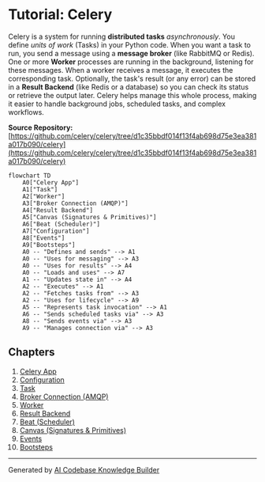 # Tutorial: Celery

Celery is a system for running **distributed tasks** *asynchronously*. You define *units of work* (Tasks) in your Python code. When you want a task to run, you send a message using a **message broker** (like RabbitMQ or Redis). One or more **Worker** processes are running in the background, listening for these messages. When a worker receives a message, it executes the corresponding task. Optionally, the task's result (or any error) can be stored in a **Result Backend** (like Redis or a database) so you can check its status or retrieve the output later. Celery helps manage this whole process, making it easier to handle background jobs, scheduled tasks, and complex workflows.


**Source Repository:** [https://github.com/celery/celery/tree/d1c35bbdf014f13f4ab698d75e3ea381a017b090/celery](https://github.com/celery/celery/tree/d1c35bbdf014f13f4ab698d75e3ea381a017b090/celery)

```mermaid
flowchart TD
    A0["Celery App"]
    A1["Task"]
    A2["Worker"]
    A3["Broker Connection (AMQP)"]
    A4["Result Backend"]
    A5["Canvas (Signatures & Primitives)"]
    A6["Beat (Scheduler)"]
    A7["Configuration"]
    A8["Events"]
    A9["Bootsteps"]
    A0 -- "Defines and sends" --> A1
    A0 -- "Uses for messaging" --> A3
    A0 -- "Uses for results" --> A4
    A0 -- "Loads and uses" --> A7
    A1 -- "Updates state in" --> A4
    A2 -- "Executes" --> A1
    A2 -- "Fetches tasks from" --> A3
    A2 -- "Uses for lifecycle" --> A9
    A5 -- "Represents task invocation" --> A1
    A6 -- "Sends scheduled tasks via" --> A3
    A8 -- "Sends events via" --> A3
    A9 -- "Manages connection via" --> A3
```

## Chapters

1. [Celery App](01_celery_app.md)
2. [Configuration](02_configuration.md)
3. [Task](03_task.md)
4. [Broker Connection (AMQP)](04_broker_connection__amqp_.md)
5. [Worker](05_worker.md)
6. [Result Backend](06_result_backend.md)
7. [Beat (Scheduler)](07_beat__scheduler_.md)
8. [Canvas (Signatures & Primitives)](08_canvas__signatures___primitives_.md)
9. [Events](09_events.md)
10. [Bootsteps](10_bootsteps.md)


---

Generated by [AI Codebase Knowledge Builder](https://github.com/The-Pocket/Tutorial-Codebase-Knowledge)